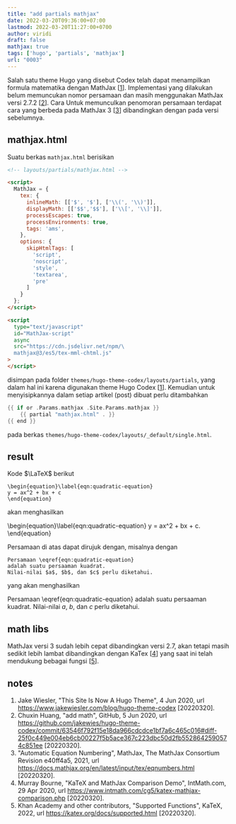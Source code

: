 ```yaml
---
title: "add partials mathjax"
date: 2022-03-20T09:36:00+07:00
lastmod: 2022-03-20T11:27:00+0700
author: viridi
draft: false
mathjax: true
tags: ['hugo', 'partials', 'mathjax']
url: "0003"
---
```

Salah satu theme Hugo yang disebut Codex telah dapat menampilkan formula matematika dengan MathJax [[1](#r01)]. Implementasi yang dilakukan belum memuncukan nomor persamaan dan masih menggunakan MathJax versi 2.7.2 [[2](#r02)]. Cara Untuk memunculkan penomoran persamaan terdapat cara yang berbeda pada MathJax 3 [[3](#r03)] dibandingkan dengan pada versi sebelumnya.


## mathjax.html
Suatu berkas `mathjax.html`  berisikan

```html
<!-- layouts/partials/mathjax.html -->

<script>
  MathJax = {
    tex: {
      inlineMath: [['$', '$'], ['\\(', '\\)']],
      displayMath: [['$$','$$'], ['\\[', '\\]']],
      processEscapes: true,
      processEnvironments: true,
      tags: 'ams',
    },
    options: {
      skipHtmlTags: [
        'script',
        'noscript',
        'style',
        'textarea',
        'pre'
      ]
    }
  };
</script>

<script
  type="text/javascript"
  id="MathJax-script"
  async 
  src="https://cdn.jsdelivr.net/npm/\
  mathjax@3/es5/tex-mml-chtml.js"
>
</script>
```

disimpan pada folder `themes/hugo-theme-codex/layouts/partials`, yang dalam hal ini karena digunakan theme Hugo Codex [[1](#r01)]. Kemudian untuk menyisipkannya dalam setiap artikel (post) dibuat perlu ditambahkan

```go
{{ if or .Params.mathjax .Site.Params.mathjax }}
    {{ partial "mathjax.html" . }}
{{ end }}
```

pada berkas `themes/hugo-theme-codex/layouts/_default/single.html`.


## result
Kode $\LaTeX$ berikut

```
\begin{equation}\label{eqn:quadratic-equation}
y = ax^2 + bx + c
\end{equation}
```

akan menghasilkan

\begin{equation}\label{eqn:quadratic-equation}
y = ax^2 + bx + c.
\end{equation}

Persamaan di atas dapat dirujuk dengan, misalnya dengan

```
Persamaan \eqref{eqn:quadratic-equation}
adalah suatu persaaman kuadrat.
Nilai-nilai $a$, $b$, dan $c$ perlu diketahui.
```

yang akan menghasilkan

Persamaan \eqref{eqn:quadratic-equation}
adalah suatu persaaman kuadrat.
Nilai-nilai $a$, $b$, dan $c$ perlu diketahui.


## math libs
MathJax versi 3 sudah lebih cepat dibandingkan versi 2.7, akan tetapi masih sedikit lebih lambat dibandingkan dengan KaTex [[4](#r04)] yang saat ini telah mendukung bebagai fungsi [[5](#r05)].


## notes
1. <a name='r01'></a>Jake Wiesler, "This Site Is Now A Hugo Theme", 4 Jun 2020, url <https://www.jakewiesler.com/blog/hugo-theme-codex> [20220320].
2. <a name='r02'></a>Chuxin Huang, "add math", GitHub, 5 Jun 2020, url <https://github.com/jakewies/hugo-theme-codex/commit/63546f792f15e18da966cdcdce1bf7a6c465c016#diff-25f0c449e004eb6cb00227f5b5ace367c223dbc50d2fb5528642590574c851ee> [20220320].
3. <a name='r03'></a>"Automatic Equation Numbering", MathJax, The MathJax Consortium Revision e40ff4a5, 2021, url <https://docs.mathjax.org/en/latest/input/tex/eqnumbers.html> [20220320].
4. <a name='r04'></a>Murray Bourne, "KaTeX and MathJax Comparison Demo", IntMath.com, 29 Apr 2020, url <https://www.intmath.com/cg5/katex-mathjax-comparison.php> [20220320].
5. <a name='r05'></a>Khan Academy and other contributors, "Supported Functions", KaTeX, 2022, url <https://katex.org/docs/supported.html> [20220320].
